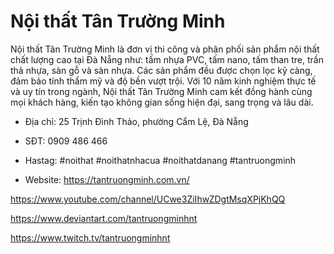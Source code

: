 # Nội thất Tân Trường Minh

Nội thất Tân Trường Minh là đơn vị thi công và phân phối sản phẩm nội thất chất lượng cao tại Đà Nẵng như: tấm nhựa PVC, tấm nano, tấm than tre, trần thả nhựa, sàn gỗ và sàn nhựa. Các sản phẩm đều được chọn lọc kỹ càng, đảm bảo tính thẩm mỹ và độ bền vượt trội. Với 10 năm kinh nghiệm thực tế và uy tín trong ngành, Nội thất Tân Trường Minh cam kết đồng hành cùng mọi khách hàng, kiến tạo không gian sống hiện đại, sang trọng và lâu dài.

- Địa chỉ: 25 Trịnh Đình Thảo, phường Cẩm Lệ, Đà Nẵng

- SĐT: 0909 486 466

- Hastag: #noithat #noithatnhacua #noithatdanang #tantruongminh

- Website: https://tantruongminh.com.vn/

https://www.youtube.com/channel/UCwe3ZiIhwZDgtMsqXPjKhQQ

https://www.deviantart.com/tantruongminhnt

https://www.twitch.tv/tantruongminhnt
